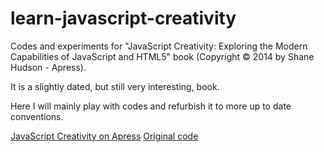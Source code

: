 # learn-javascript-creativity
Codes and experiments for "JavaScript Creativity: Exploring the Modern Capabilities of JavaScript and HTML5" book (Copyright © 2014 by Shane Hudson - Apress).

It is a slightly dated, but still very interesting, book.

Here I will mainly play with codes and refurbish it to more up to date
conventions.

[JavaScript Creativity on Apress](https://www.apress.com/br/book/9781430259442)
[Original code](http://www.shanehudson.net/javascript-creativity)
